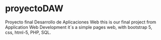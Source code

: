 # proyectoDAW
Proyecto final Desarrollo de Aplicaciones Web
this is our final project from Application Web Development
it´s a simple pages web, with bootstrap 5, css, html-5, PHP, SQL. 

